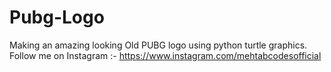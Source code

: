 # Pubg-Logo
 Making an amazing looking Old PUBG logo using python turtle graphics.  Follow me on Instagram :- https://www.instagram.com/mehtabcodesofficial
